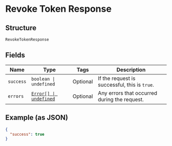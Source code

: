 
# Revoke Token Response

## Structure

`RevokeTokenResponse`

## Fields

| Name | Type | Tags | Description |
|  --- | --- | --- | --- |
| `success` | `boolean \| undefined` | Optional | If the request is successful, this is `true`. |
| `errors` | [`Error[] \| undefined`](../../doc/models/error.md) | Optional | Any errors that occurred during the request. |

## Example (as JSON)

```json
{
  "success": true
}
```

